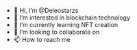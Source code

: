 - 👋 Hi, I’m @Deleostarzs
- 👀 I’m interested in blockchain technology
- 🌱 I’m currently learning NFT creation
- 💞️ I’m looking to collaborate on 
- 📫 How to reach me 

<!---
Deleostarzs/Deleostarzs is a ✨ special ✨ repository because its `README.md` (this file) appears on your GitHub profile.
You can click the Preview link to take a look at your changes.
--->
